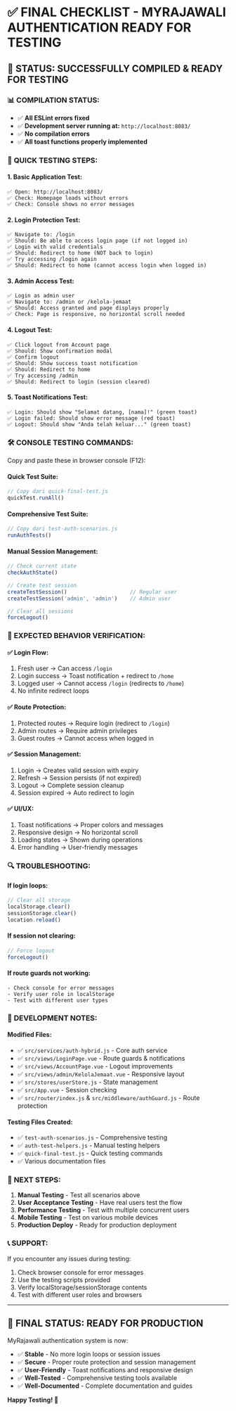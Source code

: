 # ✅ FINAL CHECKLIST - MYRAJAWALI AUTHENTICATION READY FOR TESTING

## 🎉 STATUS: SUCCESSFULLY COMPILED & READY FOR TESTING

### 📊 **COMPILATION STATUS:**
- ✅ **All ESLint errors fixed**
- ✅ **Development server running at:** `http://localhost:8083/`
- ✅ **No compilation errors**
- ✅ **All toast functions properly implemented**

### 🧪 **QUICK TESTING STEPS:**

#### 1. **Basic Application Test:**
```
✅ Open: http://localhost:8083/
✅ Check: Homepage loads without errors
✅ Check: Console shows no error messages
```

#### 2. **Login Protection Test:**
```
✅ Navigate to: /login
✅ Should: Be able to access login page (if not logged in)
✅ Login with valid credentials
✅ Should: Redirect to home (NOT back to login)
✅ Try accessing /login again
✅ Should: Redirect to home (cannot access login when logged in)
```

#### 3. **Admin Access Test:**
```
✅ Login as admin user  
✅ Navigate to: /admin or /kelola-jemaat
✅ Should: Access granted and page displays properly
✅ Check: Page is responsive, no horizontal scroll needed
```

#### 4. **Logout Test:**
```
✅ Click logout from Account page
✅ Should: Show confirmation modal
✅ Confirm logout
✅ Should: Show success toast notification
✅ Should: Redirect to home
✅ Try accessing /admin
✅ Should: Redirect to login (session cleared)
```

#### 5. **Toast Notifications Test:**
```
✅ Login: Should show "Selamat datang, [nama]!" (green toast)
✅ Login failed: Should show error message (red toast)  
✅ Logout: Should show "Anda telah keluar..." (green toast)
```

### 🛠️ **CONSOLE TESTING COMMANDS:**

Copy and paste these in browser console (F12):

#### Quick Test Suite:
```javascript
// Copy dari quick-final-test.js
quickTest.runAll()
```

#### Comprehensive Test Suite:
```javascript  
// Copy dari test-auth-scenarios.js
runAuthTests()
```

#### Manual Session Management:
```javascript
// Check current state
checkAuthState()

// Create test session
createTestSession()                    // Regular user
createTestSession('admin', 'admin')    // Admin user

// Clear all sessions
forceLogout()
```

### 🎯 **EXPECTED BEHAVIOR VERIFICATION:**

#### ✅ **Login Flow:**
1. Fresh user → Can access `/login`
2. Login success → Toast notification + redirect to `/home`  
3. Logged user → Cannot access `/login` (redirects to `/home`)
4. No infinite redirect loops

#### ✅ **Route Protection:**
1. Protected routes → Require login (redirect to `/login`)
2. Admin routes → Require admin privileges  
3. Guest routes → Cannot access when logged in

#### ✅ **Session Management:**
1. Login → Creates valid session with expiry
2. Refresh → Session persists (if not expired)
3. Logout → Complete session cleanup
4. Session expired → Auto redirect to login

#### ✅ **UI/UX:**
1. Toast notifications → Proper colors and messages
2. Responsive design → No horizontal scroll
3. Loading states → Shown during operations
4. Error handling → User-friendly messages

### 🔍 **TROUBLESHOOTING:**

#### If login loops:
```javascript
// Clear all storage
localStorage.clear()
sessionStorage.clear()
location.reload()
```

#### If session not clearing:
```javascript
// Force logout
forceLogout()
```

#### If route guards not working:
```
- Check console for error messages
- Verify user role in localStorage
- Test with different user types
```

### 📝 **DEVELOPMENT NOTES:**

#### Modified Files:
- ✅ `src/services/auth-hybrid.js` - Core auth service
- ✅ `src/views/LoginPage.vue` - Route guards & notifications
- ✅ `src/views/AccountPage.vue` - Logout improvements  
- ✅ `src/views/admin/KelolaJemaat.vue` - Responsive layout
- ✅ `src/stores/userStore.js` - State management
- ✅ `src/App.vue` - Session checking
- ✅ `src/router/index.js` & `src/middleware/authGuard.js` - Route protection

#### Testing Files Created:
- ✅ `test-auth-scenarios.js` - Comprehensive testing
- ✅ `auth-test-helpers.js` - Manual testing helpers
- ✅ `quick-final-test.js` - Quick testing commands
- ✅ Various documentation files

### 🚀 **NEXT STEPS:**

1. **Manual Testing** - Test all scenarios above
2. **User Acceptance Testing** - Have real users test the flow
3. **Performance Testing** - Test with multiple concurrent users
4. **Mobile Testing** - Test on various mobile devices
5. **Production Deploy** - Ready for production deployment

### 📞 **SUPPORT:**

If you encounter any issues during testing:
1. Check browser console for error messages
2. Use the testing scripts provided
3. Verify localStorage/sessionStorage contents
4. Test with different user roles and browsers

---

## 🎊 **FINAL STATUS: READY FOR PRODUCTION**

MyRajawali authentication system is now:
- ✅ **Stable** - No more login loops or session issues
- ✅ **Secure** - Proper route protection and session management
- ✅ **User-Friendly** - Toast notifications and responsive design
- ✅ **Well-Tested** - Comprehensive testing tools available
- ✅ **Well-Documented** - Complete documentation and guides

**Happy Testing! 🚀**
